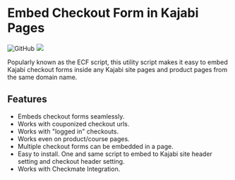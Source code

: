 # Embed Checkout Form in Kajabi Pages
![GitHub](https://img.shields.io/github/license/jasongodev/osi4kjb-embed-checkout-form) [![](https://img.shields.io/badge/Code%20Style-Standard-brightgreen)](https://standardjs.com/)

Popularly known as the ECF script, this utility script makes it easy to embed Kajabi checkout forms inside any Kajabi site pages and product pages from the same domain name.

## Features
- Embeds checkout forms seamlessly.
- Works with couponized checkout urls.
- Works with "logged in" checkouts.
- Works even on product/course pages.
- Multiple checkout forms can be embedded in a page.
- Easy to install. One and same script to embed to Kajabi site header setting and checkout header setting.
- Works with Checkmate Integration.

